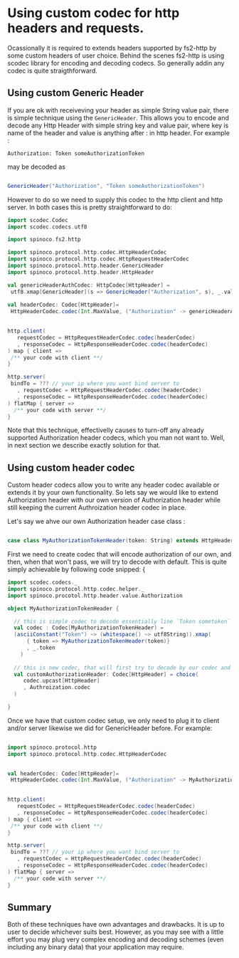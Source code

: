 # Using custom codec for http headers and requests. 

Ocassionally it is required to extends headers supported by fs2-http by some custom headers of user choice. Behind the scenes fs2-http is using scodec library for encoding and decoding codecs. So generally addin any codec is quite straigthforward. 

## Using custom Generic Header

If you are ok with receiveving your header as simple String value pair, there is simple technique using the `GenericHeader`. This allows you to encode and decode any Http Header with simple string key and value pair, where key is name of the header and value is anything after : in http header. For example : 

```
Authorization: Token someAuthorizationToken

```
may be decoded as 

```scala

GenericHeader("Authorization", "Token someAuthorizationToken") 

```

However to do so we need to supply this codec to the http client and http server. In both cases this is pretty straightforward to do: 

```scala
import scodec.Codec
import scodec.codecs.utf8

import spinoco.fs2.http

import spinoco.protocol.http.codec.HttpHeaderCodec
import spinoco.protocol.http.codec.HttpRequestHeaderCodec
import spinoco.protocol.http.header.GenericHeader
import spinoco.protocol.http.header.HttpHeader

val genericHeaderAuthCodec: HttpCodec[HttpHeader] = 
 utf8.xmap[GenericHeader](s => GenericHeader("Authorization", s), _.value).upcast[HttpHeader]
 
val headerCodec: Codec[HttpHeader]= 
 HttpHeaderCodec.codec(Int.MaxValue, ("Authorization" -> genericHeaderAuthCodec))
 

http.client(
   requestCodec = HttpRequestHeaderCodec.codec(headerCodec)
   , responseCodec = HttpResponseHeaderCodec.codec(headerCodec)
) map { client => 
 /** your code with client **/
}

http.server(
 bindTo = ??? // your ip where you want bind server to 
   , requestCodec = HttpRequestHeaderCodec.codec(headerCodec)
   , responseCodec = HttpResponseHeaderCodec.codec(headerCodec)
) flatMap { server => 
  /** your code with server **/
}

```

Note that this technique, effectivelly causes to turn-off any already supported Authorization header codecs, which you man not want to. Well, in next section we describe exactly solution for that. 


## Using custom header codec

Custom header codecs allow you to write any header codec available or extends it by your own functionality. So lets say we would like to extend Authorization header with our own version of Authorization header while still keeping the current Authroization header codec in place. 

Let's say we ahve our own Authorization header case class : 
```scala

case class MyAuthorizationTokenHeader(token: String) extends HttpHeader

```

First we need to create codec that will encode authorization of our own, and then, when that won't pass, we will try to decode with default. This is quite simply achievable by following code snipped: {

```scala
import scodec.codecs._
import spinoco.protocol.http.codec.helper._
import spinoco.procotol.http.header.value.Authorization 

object MyAuthorizationTokenHeader {

  // this is simple codec to decode essentially line `Token sometoken`
  val codec : Codec[MyAuthorizationTokenHeader) = 
  (asciiConstant("Token") ~> (whitespace() ~> utf8String)).xmap(
      { token => MyAuthorizationTokenHeader(token)}
      , _.token
    )
    
  // this is new codec, that will first try to decode by our codec and then if that fails, will use default authroization codec.   
  val customAuthorizationHeader: Codec[HttpHeader] = choice(
     codec.upcast[HttpHeader]
     , Authroization.codec
  )

}

```

Once we have that custom codec setup, we only need to plug it to client and/or server likewise we did for GenericHeader before. For example: 

```scala

import spinoco.protocol.http
import spinoco.protocol.http.codec.HttpHeaderCodec

  
val headerCodec: Codec[HttpHeader]= 
 HttpHeaderCodec.codec(Int.MaxValue, ("Authorization" -> MyAuthorizationTokenHeader.customAuthorizationHeader))
 

http.client(
   requestCodec = HttpRequestHeaderCodec.codec(headerCodec)
   , responseCodec = HttpResponseHeaderCodec.codec(headerCodec)
) map { client => 
 /** your code with client **/
}

http.server(
 bindTo = ??? // your ip where you want bind server to 
   , requestCodec = HttpRequestHeaderCodec.codec(headerCodec)
   , responseCodec = HttpResponseHeaderCodec.codec(headerCodec)
) flatMap { server => 
  /** your code with server **/
}


```

## Summary

Both of these techniques have own advantages and drawbacks. It is up to user to decide whichever suits best. However, as you may see with a little effort you may plug very complex encoding and decoding schemes (even including any binary data) that your application may require. 



